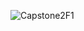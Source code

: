 ![Capstone2F1](https://user-images.githubusercontent.com/95390446/220995628-113919f8-b4d5-42b3-9df2-2b99c0b5435d.png)
